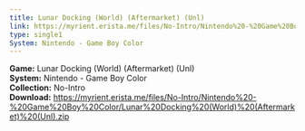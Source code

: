 ```yaml
---
title: Lunar Docking (World) (Aftermarket) (Unl)
link: https://myrient.erista.me/files/No-Intro/Nintendo%20-%20Game%20Boy%20Color/Lunar%20Docking%20(World)%20(Aftermarket)%20(Unl).zip
type: single1
System: Nintendo - Game Boy Color
---
```

<b>Game:</b> Lunar Docking (World) (Aftermarket) (Unl)<br>
<b>System:</b> Nintendo - Game Boy Color<br>
<b>Collection:</b> No-Intro<br>
<b>Download:</b> https://myrient.erista.me/files/No-Intro/Nintendo%20-%20Game%20Boy%20Color/Lunar%20Docking%20(World)%20(Aftermarket)%20(Unl).zip